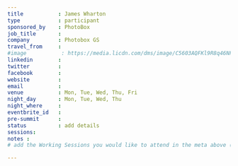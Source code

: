 ```yaml
---
title           : James Wharton
type            : participant
sponsored_by    : PhotoBox
job_title       :
company         : Photobox GS
travel_from     :
#image           : https://media.licdn.com/dms/image/C5603AQFKl9R8q46NFQ/profile-displayphoto-shrink_800_800/0?e=1531958400&v=beta&t=u0n4_61gpAQAIycaHHgYXRe-bPy25RcgQ-t2I6XzgO4
linkedin        :
twitter         :
facebook        :
website         :
email           :
venue           : Mon, Tue, Wed, Thu, Fri
night_day       : Mon, Tue, Wed, Thu
night_where     :
eventbrite_id   :
pre-summit      :
status          : add details
sessions:
notes :
# add the Working Sessions you would like to attend in the meta above (use the session's title) e.g. sessions (one per line): -Security Playbooks Diagrams -Hackathon Daily Sessions

---
```


<!-- put more details about participant here -->

